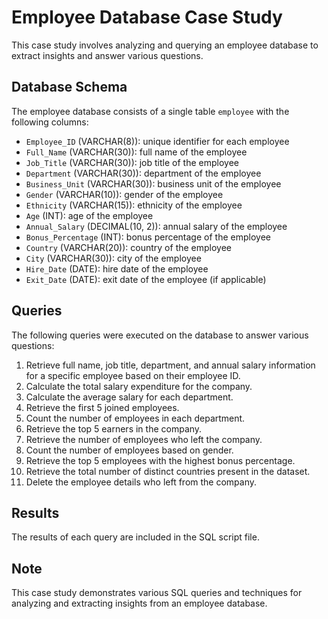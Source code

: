 Employee Database Case Study
===========================

This case study involves analyzing and querying an employee database to extract insights and answer various questions.

Database Schema
---------------

The employee database consists of a single table `employee` with the following columns:

* `Employee_ID` (VARCHAR(8)): unique identifier for each employee
* `Full_Name` (VARCHAR(30)): full name of the employee
* `Job_Title` (VARCHAR(30)): job title of the employee
* `Department` (VARCHAR(30)): department of the employee
* `Business_Unit` (VARCHAR(30)): business unit of the employee
* `Gender` (VARCHAR(10)): gender of the employee
* `Ethnicity` (VARCHAR(15)): ethnicity of the employee
* `Age` (INT): age of the employee
* `Annual_Salary` (DECIMAL(10, 2)): annual salary of the employee
* `Bonus_Percentage` (INT): bonus percentage of the employee
* `Country` (VARCHAR(20)): country of the employee
* `City` (VARCHAR(30)): city of the employee
* `Hire_Date` (DATE): hire date of the employee
* `Exit_Date` (DATE): exit date of the employee (if applicable)

Queries
-------

The following queries were executed on the database to answer various questions:

1. Retrieve full name, job title, department, and annual salary information for a specific employee based on their employee ID.
2. Calculate the total salary expenditure for the company.
3. Calculate the average salary for each department.
4. Retrieve the first 5 joined employees.
5. Count the number of employees in each department.
6. Retrieve the top 5 earners in the company.
7. Retrieve the number of employees who left the company.
8. Count the number of employees based on gender.
9. Retrieve the top 5 employees with the highest bonus percentage.
10. Retrieve the total number of distinct countries present in the dataset.
11. Delete the employee details who left from the company.

Results
-------

The results of each query are included in the SQL script file.

Note
----

This case study demonstrates various SQL queries and techniques for analyzing and extracting insights from an employee database.
